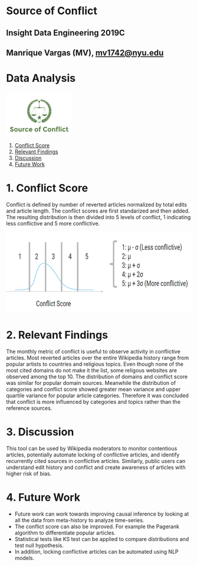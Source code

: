 # Source of Conflict

## Insight Data Engineering 2019C
## Manrique Vargas (MV), mv1742@nyu.edu
# Data Analysis

<img src="https://raw.githubusercontent.com/mv1742/Wiki_Bias/master/figs/SoC.png" data-canonical-src="https://raw.githubusercontent.com/mv1742/Wiki_Bias/master/figs/SoC.png" width="180" height="120" />


1. [Conflict Score](README.md#1.-Conflict-Score)
1. [Relevant Findings](README.md#2.-Relevant-Findings)
1. [Discussion](README.md#3.-Discussion)
1. [Future Work](README.md#4.-Future-Work)

# 1. Conflict Score
Conflict is defined by number of reverted articles normalized by total edits and article length. The conflict scores are first standarized and then added. The resulting distribution is then divided into 5 levels of conflict, 1 indicating less conflictive and 5 more conflictive.

<img src="https://raw.githubusercontent.com/mv1742/Wiki_Bias/master/figs/Conflict_Score.png" data-canonical-src="https://raw.githubusercontent.com/mv1742/Wiki_Bias/master/figs/Conflict_Score.png" width="680" height="220" />

# 2. Relevant Findings

The monthly metric of conflict is useful to observe activity in conflictive articles. Most reverted articles over the entire Wikipedia history range from popular artists to countries and religious topics. Even though none of the most cited domains do not make it the list, some religous websites are observed among the top 10. The distribution of domains and conflict score was similar for popular domain sources.
Meanwhile the distribution of categories and conflict score showed greater mean variance and upper quartile variance for popular article categories. Therefore it was concluded that conflict is more influenced by categories and topics rather than the reference sources. 

# 3. Discussion

This tool can be used by Wikipedia moderators to monitor contentious articles, potentially automate locking of conflictive articles, and identify recurrently cited sources in conflictive articles. Similarly, public users can understand edit history and conflict and create awareness of articles with higher risk of bias.

# 4. Future Work
 - Future work can work towards improving causal inference by looking at all the data from meta-history to analyze time-series. 
 - The conflict score can also be improved. For example the Pagerank algorithm to differentiate popular articles. 
 - Statistical tests like KS test can be applied to compare distributions and test null hypothesis. 
 - In addition, locking conflictive articles can be automated using NLP models.
